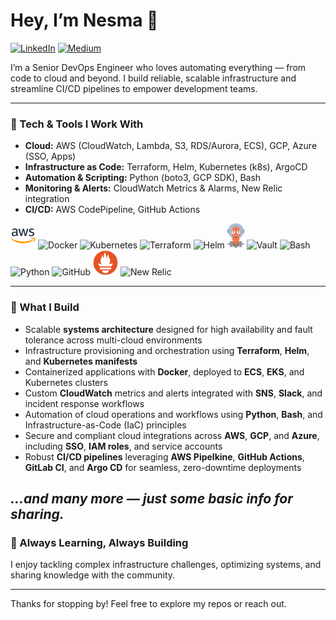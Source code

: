# Hey, I’m Nesma 👋

[![LinkedIn](https://img.shields.io/badge/LinkedIn-blue?logo=linkedin&style=for-the-badge)](https://linkedin.com/in/nesma-ezzat)
[![Medium](https://img.shields.io/badge/Medium-00ab6c?logo=Medium&style=for-the-badge)](https://medium.com/@nesma.m7md)

I’m a Senior DevOps Engineer who loves automating everything — from code to cloud and beyond. I build reliable, scalable infrastructure and streamline CI/CD pipelines to empower development teams.

---

### 🔧 Tech & Tools I Work With

- **Cloud:** AWS (CloudWatch, Lambda, S3, RDS/Aurora, ECS), GCP, Azure (SSO, Apps)
- **Infrastructure as Code:** Terraform, Helm, Kubernetes (k8s), ArgoCD
- **Automation & Scripting:** Python (boto3, GCP SDK), Bash
- **Monitoring & Alerts:** CloudWatch Metrics & Alarms, New Relic integration
- **CI/CD:** AWS CodePipeline, GitHub Actions

<p align="left">
  <img src="https://raw.githubusercontent.com/devicons/devicon/master/icons/amazonwebservices/amazonwebservices-original-wordmark.svg" alt="AWS" width="40" height="40"/>
  <img src="https://cdn.jsdelivr.net/gh/devicons/devicon/icons/docker/docker-original.svg" alt="Docker" width="40" height="40"/>
  <img src="https://cdn.jsdelivr.net/gh/devicons/devicon/icons/kubernetes/kubernetes-plain.svg" alt="Kubernetes" width="40" height="40"/>
  <img src="https://cdn.jsdelivr.net/gh/devicons/devicon/icons/terraform/terraform-original.svg" alt="Terraform" width="40" height="40"/>
  <img src="https://cdn.jsdelivr.net/gh/devicons/devicon/icons/helm/helm-original.svg" alt="Helm" width="40" height="40"/>
  <img src="https://raw.githubusercontent.com/argoproj/argo-cd/master/docs/assets/argo.png" alt="Argo CD" height="40"/>
  <img src="https://cdn.jsdelivr.net/gh/devicons/devicon/icons/vault/vault-original.svg" alt="Vault" width="40" height="40"/>
  <img src="https://cdn.jsdelivr.net/gh/devicons/devicon/icons/bash/bash-original.svg" alt="Bash" width="40" height="40"/>
  <img src="https://cdn.jsdelivr.net/gh/devicons/devicon/icons/python/python-original.svg" alt="Python" width="40" height="40"/>
  <img src="https://cdn.simpleicons.org/github/ffffff" alt="GitHub" width="40" height="40"/>
  <img src="https://raw.githubusercontent.com/cncf/artwork/main/projects/prometheus/icon/color/prometheus-icon-color.svg" alt="Prometheus" width="40" height="40"/>
  <img src="https://cdn.simpleicons.org/newrelic/ffffff" alt="New Relic" width="40" height="40"/>
  
</p>

---

### 🚀 What I Build


- Scalable **systems architecture** designed for high availability and fault tolerance across multi-cloud environments
- Infrastructure provisioning and orchestration using **Terraform**, **Helm**, and **Kubernetes manifests**
- Containerized applications with **Docker**, deployed to **ECS**, **EKS**, and Kubernetes clusters
- Custom **CloudWatch** metrics and alerts integrated with **SNS**, **Slack**, and incident response workflows
- Automation of cloud operations and workflows using **Python**, **Bash**, and Infrastructure-as-Code (IaC) principles
- Secure and compliant cloud integrations across **AWS**, **GCP**, and **Azure**, including **SSO**, **IAM roles**, and service accounts
- Robust **CI/CD pipelines** leveraging **AWS Pipelkine**, **GitHub Actions**, **GitLab CI**, and **Argo CD** for seamless, zero-downtime deployments

*...and many more — just some basic info for sharing.*
---

### 🌱 Always Learning, Always Building

I enjoy tackling complex infrastructure challenges, optimizing systems, and sharing knowledge with the community.

---

Thanks for stopping by! Feel free to explore my repos or reach out.
